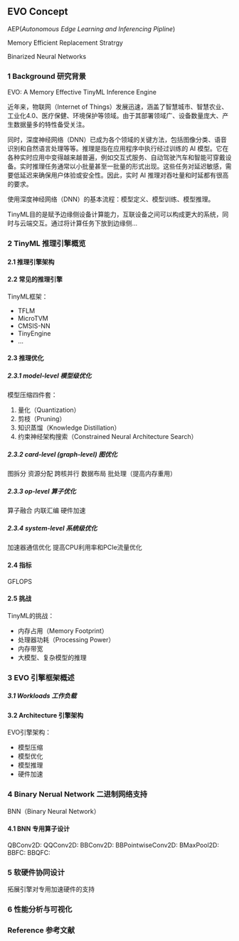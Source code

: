 

## EVO Concept

AEP(*Autonomous Edge Learning and Inferencing Pipline*)

Memory Efficient Replacement Stratrgy

Binarized Neural Networks


### 1 Background 研究背景

EVO: A Memory Effective TinyML Inference Engine

近年来，物联网（Internet of Things）发展迅速，涵盖了智慧城市、智慧农业、工业化4.0、医疗保健、环境保护等领域。由于其部署领域广、设备数量庞大、产生数据量多的特性备受关注。

同时，深度神经网络（DNN）已成为各个领域的关键方法，包括图像分类、语音识别和自然语言处理等等。推理是指在应用程序中执行经过训练的 AI 模型。它在各种实时应用中变得越来越普遍，例如交互式服务、自动驾驶汽车和智能可穿戴设备。实时推理任务通常以小批量甚至一批量的形式出现。这些任务对延迟敏感，需要低延迟来确保用户体验或安全性。因此，实时 AI 推理对吞吐量和时延都有很高的要求。

使用深度神经网络（DNN）的基本流程：模型定义、模型训练、模型推理。

TinyML目的是赋予边缘侧设备计算能力，互联设备之间可以构成更大的系统，同时与云端交互。通过将计算任务下放到边缘侧... 



### 2 TinyML 推理引擎概览


#### 2.1 推理引擎架构


#### 2.2 常见的推理引擎

TinyML框架：
- TFLM
- MicroTVM
- CMSIS-NN
- TinyEngine
- ...


#### 2.3 推理优化


##### 2.3.1 model-level 模型级优化

模型压缩四件套：
1. 量化（Quantization）
2. 剪枝（Pruning）
3. 知识蒸馏（Knowledge Distillation）
4. 约束神经架构搜索（Constrained Neural Architecture Search）

##### 2.3.2 card-level (graph-level) 图优化

图拆分
资源分配
跨核并行
数据布局
批处理（提高内存重用）

##### 2.3.3 op-level 算子优化

算子融合
内联汇编
硬件加速

##### 2.3.4 system-level 系统级优化

加速器通信优化
提高CPU利用率和PCIe流量优化


#### 2.4 指标

GFLOPS


#### 2.5 挑战

TinyML的挑战：
- 内存占用（Memory Footprint）
- 处理器功耗（Processing Power）
- 内存带宽
- 大模型、复杂模型的推理


### 3 EVO 引擎框架概述


##### 3.1 Workloads 工作负载


#### 3.2 Architecture 引擎架构

EVO引擎架构：
- 模型压缩
- 模型优化
- 模型推理
- 硬件加速


### 4 Binary Nerual Network 二进制网络支持

BNN（Binary Neural Network）

#### 4.1 BNN 专用算子设计

QBConv2D: 
QQConv2D:
BBConv2D:
BBPointwiseConv2D:
BMaxPool2D:
BBFC:
BBQFC:



### 5 软硬件协同设计


拓展引擎对专用加速硬件的支持


### 6 性能分析与可视化



### Reference 参考文献

